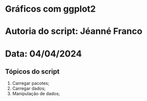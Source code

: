 # Gráficos com ggplot2 
# Autoria do script: Jéanné Franco 
# Data: 04/04/2024 

## Tópicos do script

1. Carregar pacotes;
2. Carregar dados;
3. Manipulação de dados;
